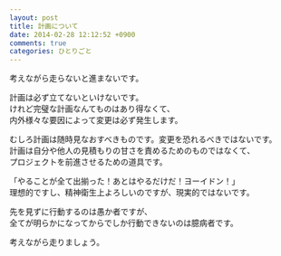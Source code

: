 ```yaml
---
layout: post
title: 計画について
date: 2014-02-28 12:12:52 +0900
comments: true
categories: ひとりごと
---
```


考えながら走らないと進まないです。

計画は必ず立てないといけないです。  
けれど完璧な計画なんてものはあり得なくて、  
内外様々な要因によって変更は必ず発生します。

むしろ計画は随時見なおすべきものです。変更を恐れるべきではないです。  
計画は自分や他人の見積もりの甘さを責めるためのものではなくて、  
プロジェクトを前進させるための道具です。

「やることが全て出揃った！あとはやるだけだ！ヨーイドン！」  
理想的ですし、精神衛生上よろしいのですが、現実的ではないです。  

先を見ずに行動するのは愚か者ですが、  
全てが明らかになってからでしか行動できないのは臆病者です。  

考えながら走りましょう。